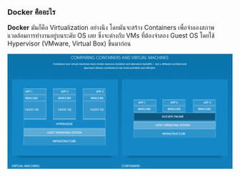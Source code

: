 ### Docker คืออะไร
**Docker** มันก็คือ Virtualization อย่างนึง โดยมันจะสร้าง Containers เพื่อจำลองสภาพแวดล้อมการทำงานอยู่บนระดับ OS เลย ซึ่งจะต่างกับ VMs ที่ต้องจำลอง Guest OS โดยใช้ Hypervisor (VMware, Virtual Box) ขึ้นมาก่อน  

![](assets/img/1_hmLHrf5_STV98PvOr2ydzA.png)
